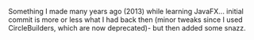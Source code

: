 Something I made many years ago (2013) while learning JavaFX... initial commit is more or less what I had back then (minor tweaks since I used CircleBuilders, which are now deprecated)- but then added some snazz.
